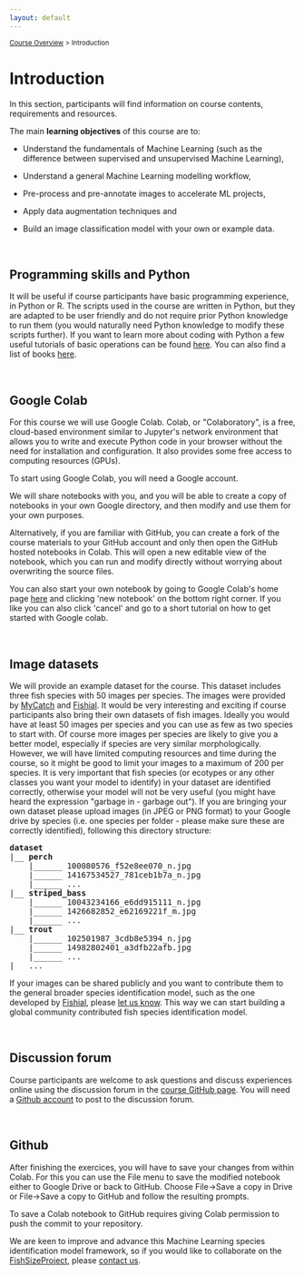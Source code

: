 ```yaml
---
layout: default
---
```


<sub>[Course Overview](index.md) \> Introduction</sub>

# Introduction

In this section, participants will find information on course contents, requirements and resources.

The main **learning objectives** of this course are to:

-   Understand the fundamentals of Machine Learning (such as the difference between supervised and unsupervised Machine Learning),

-   Understand a general Machine Learning modelling workflow,

-   Pre-process and pre-annotate images to accelerate ML projects,

-   Apply data augmentation techniques and

-   Build an image classification model with your own or example data.

<br/>

## Programming skills and Python

It will be useful if course participants have basic programming experience, in Python or R. The scripts used in the course are written in Python, but they are adapted to be user friendly and do not require prior Python knowledge to run them (you would naturally need Python knowledge to modify these scripts further). If you want to learn more about coding with Python a few useful tutorials of basic operations can be found [here](https://www.learnpython.org/). You can also find a list of books [here](https://wiki.python.org/moin/IntroductoryBooks).

<br/>

## Google Colab

For this course we will use Google Colab. Colab, or "Colaboratory", is a free, cloud-based environment similar to Jupyter's network environment that allows you to write and execute Python code in your browser without the need for installation and configuration. It also provides some free access to computing resources (GPUs).

To start using Google Colab, you will need a Google account.

We will share notebooks with you, and you will be able to create a copy of notebooks in your own Google directory, and then modify and use them for your own purposes.

Alternatively, if you are familiar with GitHub, you can create a fork of the course materials to your GitHub account and only then open the GitHub hosted notebooks in Colab. This will open a new editable view of the notebook, which you can run and modify directly without worrying about overwriting the source files.

You can also start your own notebook by going to Google Colab's home page [here](https://colab.research.google.com/) and clicking 'new notebook' on the bottom right corner. If you like you can also click 'cancel' and go to a short tutorial on how to get started with Google colab.

<br/>

## Image datasets

We will provide an example dataset for the course. This dataset includes three fish species with 50 images per species. The images were provided by [MyCatch](https://mycatch.ca/) and [Fishial](https://fishial.ai/). It would be very interesting and exciting if course participants also bring their own datasets of fish images. Ideally you would have at least 50 images per species and you can use as few as two species to start with. Of course more images per species are likely to give you a better model, especially if species are very similar morphologically. However, we will have limited computing resources and time during the course, so it might be good to limit your images to a maximum of 200 per species. It is very important that fish species (or ecotypes or any other classes you want your model to identify) in your dataset are identified correctly, otherwise your model will not be very useful (you might have heard the expression "garbage in - garbage out"). If you are bringing your own dataset please upload images (in JPEG or PNG format) to your Google drive by species (i.e. one species per folder - please make sure these are correctly identified), following this directory structure:


<pre>
<b>dataset</b>
|__ <b>perch</b>
    |______ 100080576_f52e8ee070_n.jpg
    |______ 14167534527_781ceb1b7a_n.jpg
    |______ ...
|__ <b>striped_bass</b>
    |______ 10043234166_e6dd915111_n.jpg
    |______ 1426682852_e62169221f_m.jpg
    |______ ...
|__ <b>trout</b>
    |______ 102501987_3cdb8e5394_n.jpg
    |______ 14982802401_a3dfb22afb.jpg
    |______ ...
|__ ...
</pre>


If your images can be shared publicly and you want to contribute them to the general broader species identification model, such as the one developed by [Fishial](https://fishial.ai/), please [let us know](catari.bio@gmail.com). This way we can start building a global community contributed fish species identification model.

<br/>

## Discussion forum

Course participants are welcome to ask questions and discuss experiences online using the discussion forum in the [course GitHub page](https://github.com/fishsizeproject/Course-MLforImageProcessing/discussions/). You will need a [Github account](https://github.com/join) to post to the discussion forum.

<br/>

## Github

After finishing the exercices, you will have to save your changes from within Colab. For this you can use the File menu to save the modified notebook either to Google Drive or back to GitHub. Choose File→Save a copy in Drive or File→Save a copy to GitHub and follow the resulting prompts.

To save a Colab notebook to GitHub requires giving Colab permission to push the commit to your repository.

We are keen to improve and advance this Machine Learning species identification model framework, so if you would like to collaborate on the [FishSizeProject](https://fishsizeproject.org/), please [contact us](catari.bio@gmail.com).

<br/>
